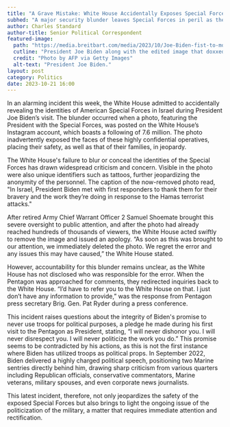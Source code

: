 ```yaml
---
title: "A Grave Mistake: White House Accidentally Exposes Special Forces in Biden Photo-Op"
subhed: "A major security blunder leaves Special Forces in peril as their identities get revealed on social media."
author: Charles Standard
author-title: Senior Political Correspondent
featured-image: 
  path: "https://media.breitbart.com/media/2023/10/Joe-Biden-fist-to-mouth-2-getty-inset-US-Special-Forces-Israel-twitter-640x480.jpg"
  cutline: "President Joe Biden along with the edited image that doxxed the special forces team."
  credit: "Photo by AFP via Getty Images"
  alt-text: "President Joe Biden."
layout: post
category: Politics
date: 2023-10-21 16:00
---
```


In an alarming incident this week, the White House admitted to accidentally revealing the identities of American Special Forces in Israel during President Joe Biden’s visit. The blunder occurred when a photo, featuring the President with the Special Forces, was posted on the White House’s Instagram account, which boasts a following of 7.6 million. The photo inadvertently exposed the faces of these highly confidential operatives, placing their safety, as well as that of their families, in jeopardy.

The White House's failure to blur or conceal the identities of the Special Forces has drawn widespread criticism and concern. Visible in the photo were also unique identifiers such as tattoos, further jeopardizing the anonymity of the personnel. The caption of the now-removed photo read, "In Israel, President Biden met with first responders to thank them for their bravery and the work they’re doing in response to the Hamas terrorist attacks."

After retired Army Chief Warrant Officer 2 Samuel Shoemate brought this severe oversight to public attention, and after the photo had already reached hundreds of thousands of viewers, the White House acted swiftly to remove the image and issued an apology. “As soon as this was brought to our attention, we immediately deleted the photo. We regret the error and any issues this may have caused,” the White House stated.

However, accountability for this blunder remains unclear, as the White House has not disclosed who was responsible for the error. When the Pentagon was approached for comments, they redirected inquiries back to the White House. “I’d have to refer you to the White House on that. I just don’t have any information to provide,” was the response from Pentagon press secretary Brig. Gen. Pat Ryder during a press conference.

This incident raises questions about the integrity of Biden's promise to never use troops for political purposes, a pledge he made during his first visit to the Pentagon as President, stating, “I will never dishonor you. I will never disrespect you. I will never politicize the work you do.” This promise seems to be contradicted by his actions, as this is not the first instance where Biden has utilized troops as political props. In September 2022, Biden delivered a highly charged political speech, positioning two Marine sentries directly behind him, drawing sharp criticism from various quarters including Republican officials, conservative commentators, Marine veterans, military spouses, and even corporate news journalists.

This latest incident, therefore, not only jeopardizes the safety of the exposed Special Forces but also brings to light the ongoing issue of the politicization of the military, a matter that requires immediate attention and rectification.
